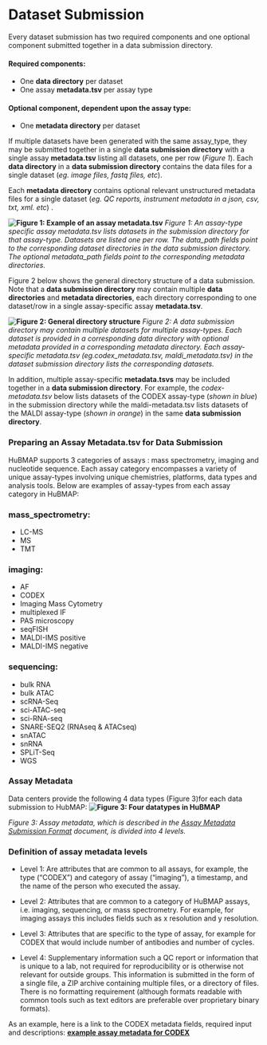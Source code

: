 # Dataset Submission

Every dataset submission has two required components and one optional component submitted together in a data submission directory.

#### Required components:

-   One **data directory** per dataset
-   One assay  **metadata.tsv** per assay type
    
#### Optional component, dependent upon the assay type:
-   One **metadata directory** per dataset


If multiple datasets have been generated with the same assay_type, they may be submitted together in a single **data submission directory** with a single assay **metadata.tsv** listing all datasets, one per row (*Figure 1*). Each **data directory**  in a **data submission directory** contains the data files for a single dataset (*eg. image files, fastq files, etc*).

Each **metadata directory**  contains optional relevant unstructured metadata files for a single dataset (*eg. QC reports, instrument metadata in a json, csv, txt, xml. etc*) .

**![Figure 1: Example of an assay metadata.tsv](https://lh6.googleusercontent.com/oTMFZ1Ukpm--Hm5cem06er_6Ug90im0Nv3-pibF7HYVpxxEUJZBpQ3uy5wbsibns-YazqcNRIkDTXcu4MXColWZvnmcunbr_Xbz-f243YlMlgnSVv4CrfOxKG8BXd9r15gLFr26e)**
*Figure 1: An assay-type specific assay metadata.tsv lists datasets in the submission directory for that assay-type. Datasets are listed one per row. The data_path fields point to the corresponding dataset directories in the data submission directory. The optional metadata_path fields point to the corresponding metadata directories.*



Figure 2 below shows the general directory structure of a data submission. Note that a **data submission directory** may contain multiple **data directories** and **metadata directories**, each directory corresponding to one dataset/row in a single assay-specific assay **metadata.tsv**.

**![Figure 2: General directory structure](https://lh6.googleusercontent.com/cnO7dibs46ta7cwL0mjSUoi8R9at_DZmFwcKz3x9JAN-IeQsfaPSM2FyBllZfJiYYJCuYrnj_PGRcQYQLCxQqoKTVSHW6RBW8_joogOyH0JyIYvW9jxqXiup0Td86N06JaPDdQFM)**
*Figure 2: A data submission directory may contain multiple datasets for multiple assay-types. Each dataset is provided in a corresponding data directory with optional metadata provided in a corresponding metadata directory. Each assay-specific metadata.tsv (eg.codex_metadata.tsv, maldi_metadata.tsv) in the dataset submission directory lists the corresponding datasets.*


In addition, multiple assay-specific **metadata.tsvs** may be included together in a **data submission directory**. For example, the *codex-metadata.tsv* below lists datasets of the CODEX assay-type (*shown in blue*) in the submission directory while the maldi-metadata.tsv lists datasets of the MALDI assay-type (*shown in orange*) in the same **data submission directory**.


### Preparing an Assay Metadata.tsv for Data Submission

HuBMAP supports 3 categories of assays : mass spectrometry, imaging and nucleotide sequence. Each assay category encompasses a variety of unique assay-types involving unique chemistries, platforms, data types and analysis tools. Below are examples of assay-types from each assay category in HuBMAP:
### mass_spectrometry:
-   LC-MS
-   MS
-   TMT
    
### imaging:
-   AF
-   CODEX
-   Imaging Mass Cytometry
-   multiplexed IF
-   PAS microscopy
-   seqFISH
-   MALDI-IMS positive
-   MALDI-IMS negative

   ### sequencing:
-   bulk RNA
-   bulk ATAC
-   scRNA-Seq
-   sci-ATAC-seq
-   sci-RNA-seq
-   SNARE-SEQ2 (RNAseq & ATACseq)
-   snATAC
-   snRNA
-   SPLiT-Seq
-   WGS

### Assay Metadata
Data centers provide the following 4 data types (Figure 3)for each data submission to HubMAP:
**![Figure 3: Four datatypes in HuBMAP](https://lh4.googleusercontent.com/roCn5JFuGk3-tTn-n8wPL8cCOQ07t7vCZMyxuPI92LgDCIBFV4LPhKAIGgrL66b9XvuR45eeaAy9474jbfABdEoOVKam6hC0fBTshzNz0CMUaAOYhrfL3d3nsQN0VVbvV3KMMGVE)**

*Figure 3: Assay metadata, which is described in the [Assay Metadata Submission Format](https://docs.google.com/document/d/1g82GpCpFDKew60XzAO4Siaw3ZXJjwsaCpgPwhqQZxIY/edit#heading=h.qeehtnf68fas) document, is divided into 4 levels.*

### Definition of assay metadata levels

-   Level 1: Are attributes that are common to all assays, for example, the type (“CODEX”) and category of assay (“imaging”), a timestamp, and the name of the person who executed the assay.
    
-   Level 2: Attributes that are common to a category of HuBMAP assays, i.e. imaging, sequencing, or mass spectrometry. For example, for imaging assays this includes fields such as x resolution and y resolution.
    
-   Level 3: Attributes that are specific to the type of assay, for example for CODEX that would include number of antibodies and number of cycles.
    
-   Level 4: Supplementary information such a QC report or information that is unique to a lab, not required for reproducibility or is otherwise not relevant for outside groups. This information is submitted in the form of a single file, a ZIP archive containing multiple files, or a directory of files. There is no formatting requirement (although formats readable with common tools such as text editors are preferable over proprietary binary formats).

As an example, here is a link to the CODEX metadata fields, required input and descriptions: 
**[example assay metadata for CODEX](https://github.com/hubmapconsortium/ingest-validation-tools/blob/master/docs/codex/README.md)**

